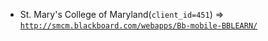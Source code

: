  - St. Mary's College of Maryland(`client_id=451`) => [`http://smcm.blackboard.com/webapps/Bb-mobile-BBLEARN/`](http://smcm.blackboard.com/webapps/Bb-mobile-BBLEARN/)
